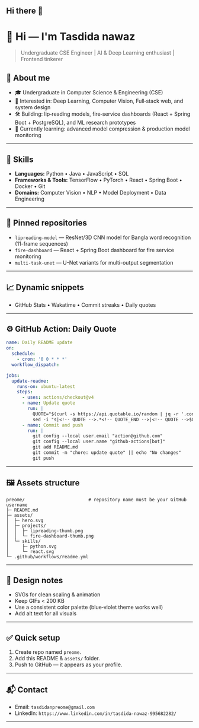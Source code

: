 ## Hi there 👋
# 👋 Hi — I'm **Tasdida nawaz**

> Undergraduate CSE Engineer | AI & Deep Learning enthusiast | Frontend tinkerer



## 🔭 About me

* 🎓 Undergraduate in Computer Science & Engineering (CSE)
* 🧠 Interested in: Deep Learning, Computer Vision, Full‑stack web, and system design
* 🛠️ Building: lip‑reading models, fire‑service dashboards (React + Spring Boot + PostgreSQL), and ML research prototypes
* 🌱 Currently learning: advanced model compression & production model monitoring

---


## 🧰 Skills

* **Languages:** Python • Java • JavaScript • SQL
* **Frameworks & Tools:** TensorFlow • PyTorch • React • Spring Boot • Docker • Git
* **Domains:** Computer Vision • NLP • Model Deployment • Data Engineering

---

## 📂 Pinned repositories

* `lipreading-model` — ResNet/3D CNN model for Bangla word recognition (11-frame sequences)
* `fire-dashboard` — React + Spring Boot dashboard for fire service monitoring
* `multi-task-unet` — U-Net variants for multi-output segmentation

---

## 📈 Dynamic snippets

* GitHub Stats • Wakatime • Commit streaks • Daily quotes

---

## ⚙️ GitHub Action: Daily Quote

```yaml
name: Daily README update
on:
  schedule:
    - cron: '0 0 * * *'
  workflow_dispatch:

jobs:
  update-readme:
    runs-on: ubuntu-latest
    steps:
      - uses: actions/checkout@v4
      - name: Update quote
        run: |
          QUOTE="$(curl -s https://api.quotable.io/random | jq -r '.content')"
          sed -i "s|<!-- QUOTE -->.*<!-- QUOTE_END -->|<!-- QUOTE -->$QUOTE<!-- QUOTE_END -->|g" README.md
      - name: Commit and push
        run: |
          git config --local user.email "action@github.com"
          git config --local user.name "github-actions[bot]"
          git add README.md
          git commit -m "chore: update quote" || echo "No changes"
          git push
```

---

## 🖼️ Assets structure

```
preome/                        # repository name must be your GitHub username
├─ README.md
├─ assets/
│  ├─ hero.svg
│  ├─ projects/
│  │  ├─ lipreading-thumb.png
│  │  └─ fire-dashboard-thumb.png
│  └─ skills/
│     ├─ python.svg
│     └─ react.svg
└─ .github/workflows/readme.yml
```

---

## 🎨 Design notes

* SVGs for clean scaling & animation
* Keep GIFs < 200 KB
* Use a consistent color palette (blue‑violet theme works well)
* Add alt text for all visuals

---

## ✅ Quick setup

1. Create repo named `preome`.
2. Add this README & `assets/` folder.
3. Push to GitHub — it appears as your profile.

---

## 📬 Contact

* Email: `tasdidanpreome@gmail.com`
* LinkedIn: `https://www.linkedin.com/in/tasdida-nawaz-995682282/`


---

<!-- QUOTE --><!-- QUOTE_END -->

<!--
**Preome/preome** is a ✨ _special_ ✨ repository because its `README.md` (this file) appears on your GitHub profile.

Here are some ideas to get you started:

- 🔭 I’m currently working on ...
- 🌱 I’m currently learning ...
- 👯 I’m looking to collaborate on ...
- 🤔 I’m looking for help with ...
- 💬 Ask me about ...
- 📫 How to reach me: ...
- 😄 Pronouns: ...
- ⚡ Fun fact: ...
-->
